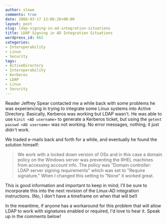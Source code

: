 ```yaml
---
author: slowe
comments: true
date: 2008-03-17 13:06:26+00:00
layout: post
slug: ldap-signing-in-ad-integration-situations
title: LDAP Signing in AD Integration Situations
wordpress_id: 662
categories:
- Interoperability
- Linux
- Security
tags:
- ActiveDirectory
- Interoperability
- Kerberos
- LDAP
- Linux
- Security
---
```


Reader Jeffrey Spear contacted me a while back with some problems he was experiencing in trying to integrate some Linux systems into Active Directory. Basically, Kerberos was working but LDAP wasn't. He was able to use `kinit <AD username>` to generate a Kerberos ticket, but using the `getent passwd <AD username>` was not working. No error messages, nothing; it just didn't work.

We traded e-mails back and forth for a while, and eventually he found the solution himself:

>We work with a locked down version of OSs and in this case a domain policy on the Windows server was preventing the RHEL machines from accessing account info. The policy was "Domain controller: LDAP server signing requirements" which was set to "Require signature." When I changed this setting to "None" it worked great.

This is good information and important to keep in mind; I'll be sure to incorporate this into the next revision of the Linux-AD integration instructions. (No, I don't have a timeframe on when that will be!)

In the meantime, if anyone has a workaround for this problem that will allow LDAP to work with signatures enabled or required, I'd love to hear it. Speak up in the comments below!
